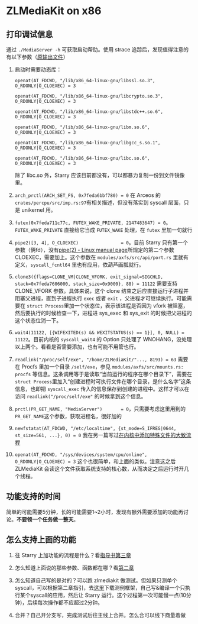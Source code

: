 # ZLMediaKit on x86

## 打印调试信息

通过 `./MediaServer -h` 可获取启动帮助。使用 strace 追踪后，发现值得注意的有以下参数（[原输出文件](Log1.txt)）

1. 启动时需要动态库：
   
   `openat(AT_FDCWD, "/lib/x86_64-linux-gnu/libssl.so.3", O_RDONLY|O_CLOEXEC) = 3` 
   
   `openat(AT_FDCWD, "/lib/x86_64-linux-gnu/libcrypto.so.3", O_RDONLY|O_CLOEXEC) = 3`
   
   `openat(AT_FDCWD, "/lib/x86_64-linux-gnu/libstdc++.so.6", O_RDONLY|O_CLOEXEC) = 3`
   
   `openat(AT_FDCWD, "/lib/x86_64-linux-gnu/libm.so.6", O_RDONLY|O_CLOEXEC) = 3`
   
   `openat(AT_FDCWD, "/lib/x86_64-linux-gnu/libgcc_s.so.1", O_RDONLY|O_CLOEXEC) = 3`
   
   `openat(AT_FDCWD, "/lib/x86_64-linux-gnu/libc.so.6", O_RDONLY|O_CLOEXEC) = 3`
   
   除了 libc.so 外，Starry 应该目前都没有，可以都暴力复制一份到文件镜像里。

2. `arch_prctl(ARCH_SET_FS, 0x7feda6bbf780) = 0` 在 Arceos 的 `crates/percpu/src/imp.rs:97`有相关描述，但没有落实到 syscall 层面，只是 unikernel 用。

3. `futex(0x7feda711c77c, FUTEX_WAKE_PRIVATE, 2147483647) = 0`。`FUTEX_WAKE_PRIVATE` 直接给它当成 `FUTEX_WAKE` 处理，在 `futex` 里加一句就行

4. `pipe2([3, 4], O_CLOEXEC)                = 0`。目前 Starry 只有第一个参数（俩fd），没有[pipe(2) - Linux manual page](https://man7.org/linux/man-pages/man2/pipe2.2.html)所规定的第二个参数 CLOEXEC，需要加上。这个参数在 `modules/axfs/src/api/port.rs` 里就有定义，`syscall_fcntl64` 里也有应用，依葫芦画瓢就行。

5. `clone3({flags=CLONE_VM|CLONE_VFORK, exit_signal=SIGCHLD, stack=0x7feda7606000, stack_size=0x9000}, 88) = 11122` 需要支持 CLONE_VFORK 参数。具体来说，这个 clone 结束之后应直接运行子进程并阻塞父进程，直到子进程执行 `exec` 或者 `exit` ，父进程才可继续执行。可能需要在 `struct Process`里加一个状态位，表示该进程是否因为 vfork 被阻塞，然后要执行的时候检查一下，进程进 sys_exec 和 sys_exit 的时候把父进程的这个状态位消一下。

6. `wait4(11122, [{WIFEXITED(s) && WEXITSTATUS(s) == 1}], 0, NULL) = 11122`。目前内核的 `syscall_wait4` 的 Option 只处理了 WNOHANG，没处理以上两个。看看是否需要添加，也有可能不用管也行。

7. `readlink("/proc/self/exe", "/home/ZLMediaKit/"..., 8193) = 63` 需要在 Procfs 里加一个目录 `/self/exe`，参见 `modules/axfs/src/mounts.rs: procfs` 等信息。这条调用等于是读取“当前运行的程序在哪个目录下”，需要在 `struct Process`里加入“创建进程时可执行文件在哪个目录，是什么名字”这条信息，也即把 `syscall_exec` 传入的信息保存到创建的进程中。这样才可以在访问 `readlink("/proc/self/exe"` 的时候拿到这个信息。

8. `prctl(PR_GET_NAME, "MediaServer")       = 0`，只需要考虑这里用到的 `PR_GET_NAME`这个参数，获取进程名，很好加的

9. `newfstatat(AT_FDCWD, "/etc/localtime", {st_mode=S_IFREG|0644, st_size=561, ...}, 0) = 0` 我在另一篇写过[在内核中添加特殊文件的大致流程](https://github.com/Arceos-monolithic/tips/blob/main/%E4%B8%BA%20Starry%20%E8%B0%83%E8%AF%95%E5%B9%B6%E6%B7%BB%E5%8A%A0%E5%8A%9F%E8%83%BD%EF%BC%9A%E4%BB%A5%20hwclock%20%E4%B8%BA%E4%BE%8B.md)

10. `openat(AT_FDCWD, "/sys/devices/system/cpu/online", O_RDONLY|O_CLOEXEC) = 3` 这个也很简单，和上面的类似。注意这之后 ZLMediaKit 会读这个文件获取系统支持的核心数，从而决定之后运行时开几个线程。

## 功能支持的时间

简单的可能需要5分钟，长的可能需要1~2小时，发现有额外需要添加的功能再讨论。**不要领一个任务做一整天**。

## 怎么支持上面的功能

1. 往 Starry 上加功能的流程是什么？看[指导书第三章](https://scpointer.github.io/rcore2oscomp/docs/lab3/intro.html)

2. 怎么知道上面说的那些参数、函数都在哪？看[第二章](https://scpointer.github.io/rcore2oscomp/docs/lab2/pos.html)

3. 怎么知道自己写的是对的？可以跑 zlmediakit 做测试。但如果只测单个 syscall，可以根据第二章指引，去[这里](https://github.com/LearningOS/2023a-stage3-proj2/tree/lab2)下载测例框架，自己写&编译一个只执行某个syscall的应用，然后让 Starry 运行。这个过程第一次可能慢一点(10分钟)，后续每次操作都不应超过2分钟。

4. 合并？自己开分支写，完成测试后往主线上合并。怎么合可以线下商量着做
